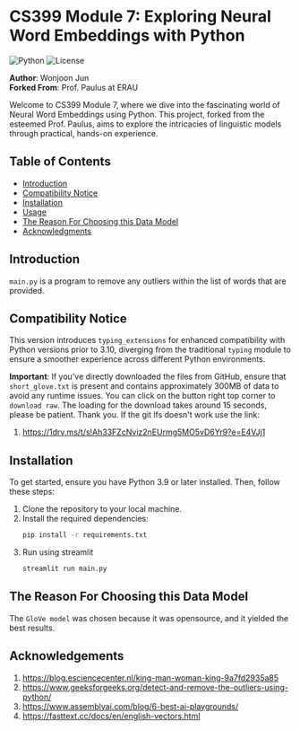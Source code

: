 # CS399 Module 7: Exploring Neural Word Embeddings with Python

![Python](https://img.shields.io/badge/python-3.9-blue.svg)
![License](https://img.shields.io/badge/License-MIT-green.svg)

**Author**: Wonjoon Jun  
**Forked From**: Prof. Paulus at ERAU

Welcome to CS399 Module 7, where we dive into the fascinating world of Neural Word Embeddings using Python. This project, forked from the esteemed Prof. Paulus, aims to explore the intricacies of linguistic models through practical, hands-on experience.

## Table of Contents
- [Introduction](#introduction)
- [Compatibility Notice](#compatibility-notice)
- [Installation](#installation)
- [Usage](#usage)
- [The Reason For Choosing this Data Model](#the-reason-for-choosing-this-data-model)
- [Acknowledgments](#acknowledgments)

## Introduction

`main.py` is a program to remove any outliers within the list of words that are provided.

## Compatibility Notice

This version introduces `typing_extensions` for enhanced compatibility with Python versions prior to 3.10, diverging from the traditional `typing` module to ensure a smoother experience across different Python environments.

**Important**: If you've directly downloaded the files from GitHub, ensure that `short_glove.txt` is present and contains approximately 300MB of data to avoid any runtime issues. You can click on the button right top corner to `download raw`. The loading for the download takes around 15 seconds, please be patient. Thank you. If the git lfs doesn't work use the link:
1. https://1drv.ms/t/s!Ah33FZcNviz2nEUrmg5MO5vD6Yr9?e=E4VJj1


## Installation

To get started, ensure you have Python 3.9 or later installed. Then, follow these steps:

1. Clone the repository to your local machine.
2. Install the required dependencies:
   ```bash
   pip install -r requirements.txt
3. Run using streamlit
    ```bash
    streamlit run main.py

## The Reason For Choosing this Data Model
The `GloVe model` was chosen because it was opensource, and it yielded the best results.

## Acknowledgements
1. https://blog.esciencecenter.nl/king-man-woman-king-9a7fd2935a85
2. https://www.geeksforgeeks.org/detect-and-remove-the-outliers-using-python/
3. https://www.assemblyai.com/blog/6-best-ai-playgrounds/
4. https://fasttext.cc/docs/en/english-vectors.html
